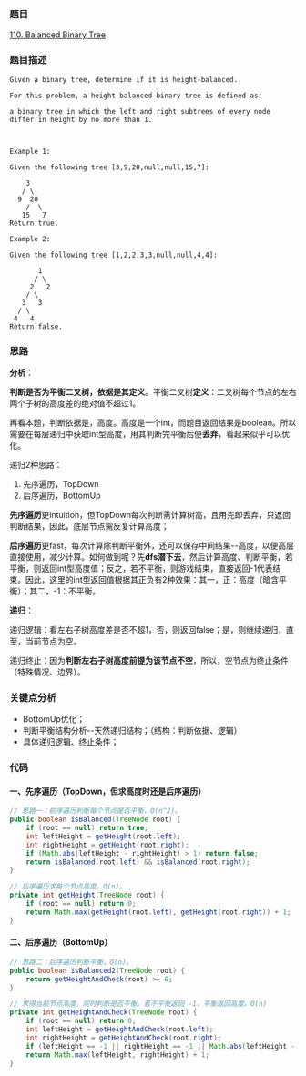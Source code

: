 ### 题目
[110. Balanced Binary Tree](https://leetcode.com/problems/balanced-binary-tree/)
### 题目描述
```
Given a binary tree, determine if it is height-balanced.

For this problem, a height-balanced binary tree is defined as:

a binary tree in which the left and right subtrees of every node differ in height by no more than 1.

 

Example 1:

Given the following tree [3,9,20,null,null,15,7]:

    3
   / \
  9  20
    /  \
   15   7
Return true.

Example 2:

Given the following tree [1,2,2,3,3,null,null,4,4]:

       1
      / \
     2   2
    / \
   3   3
  / \
 4   4
Return false.
```
### 思路
**分析**：

**判断是否为平衡二叉树，依据是其定义**。平衡二叉树**定义**：二叉树每个节点的左右两个子树的高度差的绝对值不超过1。

再看本题，判断依据是，高度。高度是一个int，而题目返回结果是boolean。所以需要在每层递归中获取int型高度，用其判断完平衡后便**丢弃**，看起来似乎可以优化。

递归2种思路：

1. 先序遍历，TopDown
2. 后序遍历，BottomUp

**先序遍历**更intuition，但TopDown每次判断需计算树高，且用完即丢弃，只返回判断结果，因此，底层节点需反复计算高度；

**后序遍历**更fast，每次计算除判断平衡外，还可以保存中间结果--高度，以便高层直接使用，减少计算。如何做到呢？先**dfs潜下去**，然后计算高度、判断平衡，若平衡，则返回int型高度值；反之，若不平衡，则游戏结束，直接返回-1代表结束。因此，这里的int型返回值根据其正负有2种效果：其一，正：高度（暗含平衡）；其二，-1：不平衡。

**递归**：

递归逻辑：看左右子树高度差是否不超1，否，则返回false；是，则继续递归，直至，当前节点为空。

递归终止：因为**判断左右子树高度前提为该节点不空**，所以，空节点为终止条件（特殊情况、边界）。
### 关键点分析
* BottomUp优化；
* 判断平衡结构分析--天然递归结构；（结构：判断依据、逻辑）
* 具体递归逻辑、终止条件；

### 代码
#### 一、先序遍历（TopDown，但求高度时还是后序遍历）
```java
// 思路一：前序遍历判断每个节点是否平衡，O(n^2)。
public boolean isBalanced(TreeNode root) {
    if (root == null) return true;
    int leftHeight = getHeight(root.left);
    int rightHeight = getHeight(root.right);
    if (Math.abs(leftHeight - rightHeight) > 1) return false;
    return isBalanced(root.left) && isBalanced(root.right);
}

// 后序遍历求每个节点高度，O(n)。
private int getHeight(TreeNode root) {
    if (root == null) return 0;
    return Math.max(getHeight(root.left), getHeight(root.right)) + 1;
}
```
#### 二、后序遍历（BottomUp）
```java
// 思路二：后序遍历判断平衡，O(n)。
public boolean isBalanced2(TreeNode root) {
    return getHeightAndCheck(root) >= 0;
}

// 求得当前节点高度，同时判断是否平衡。若不平衡返回 -1，平衡返回高度。O(n)
private int getHeightAndCheck(TreeNode root) {
    if (root == null) return 0;
    int leftHeight = getHeightAndCheck(root.left);
    int rightHeight = getHeightAndCheck(root.right);
    if (leftHeight == -1 || rightHeight == -1 || Math.abs(leftHeight - rightHeight) > 1) return -1;
    return Math.max(leftHeight, rightHeight) + 1;
}

```
